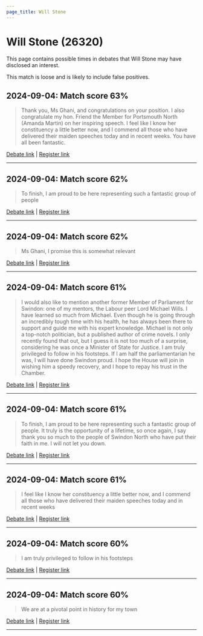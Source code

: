 ```yaml
---
page_title: Will Stone
---
```


# Will Stone  (26320)

This page contains possible times in debates that Will Stone may have disclosed an interest.

This match is loose and is likely to include false positives. 



## 2024-09-04: Match score 63%

>Thank you, Ms Ghani, and congratulations on your position. I also congratulate my hon. Friend the Member for Portsmouth North (Amanda Martin) on her inspiring speech. I feel like I know her constituency a little better now, and I commend all those who have delivered their maiden speeches today and in recent weeks. You have all been fantastic.

[Debate link](https://www.theyworkforyou.com/debates/?id=2024-09-04b.353.1) | [Register link](https://www.theyworkforyou.com/mp/26320/register)


---



## 2024-09-04: Match score 62%

>To finish, I am proud to be here representing such a fantastic group of people

[Debate link](https://www.theyworkforyou.com/debates/?id=2024-09-04b.353.1) | [Register link](https://www.theyworkforyou.com/mp/26320/register)


---



## 2024-09-04: Match score 62%

>Ms Ghani, I promise this is somewhat relevant

[Debate link](https://www.theyworkforyou.com/debates/?id=2024-09-04b.353.1) | [Register link](https://www.theyworkforyou.com/mp/26320/register)


---



## 2024-09-04: Match score 61%

>I would also like to mention another former Member of Parliament for Swindon: one of my mentors, the Labour peer Lord Michael Wills. I have learned so much from Michael. Even though he is going through an incredibly tough time with his health, he has always been there to support and guide me with his expert knowledge. Michael is not only a top-notch politician, but a published author of crime novels. I only recently found that out, but I guess it is not too much of a surprise, considering he was once a Minister of State for Justice. I am truly privileged to follow in his footsteps. If I am half the parliamentarian he was, I will have done Swindon proud. I hope the House will join in wishing him a speedy recovery, and I hope to repay his trust in the Chamber.

[Debate link](https://www.theyworkforyou.com/debates/?id=2024-09-04b.353.1) | [Register link](https://www.theyworkforyou.com/mp/26320/register)


---



## 2024-09-04: Match score 61%

>To finish, I am proud to be here representing such a fantastic group of people. It truly is the opportunity of a lifetime, so once again, I say thank you so much to the people of Swindon North who have put their faith in me. I will not let you down.

[Debate link](https://www.theyworkforyou.com/debates/?id=2024-09-04b.353.1) | [Register link](https://www.theyworkforyou.com/mp/26320/register)


---



## 2024-09-04: Match score 61%

>I feel like I know her constituency a little better now, and I commend all those who have delivered their maiden speeches today and in recent weeks

[Debate link](https://www.theyworkforyou.com/debates/?id=2024-09-04b.353.1) | [Register link](https://www.theyworkforyou.com/mp/26320/register)


---



## 2024-09-04: Match score 60%

>I am truly privileged to follow in his footsteps

[Debate link](https://www.theyworkforyou.com/debates/?id=2024-09-04b.353.1) | [Register link](https://www.theyworkforyou.com/mp/26320/register)


---



## 2024-09-04: Match score 60%

>We are at a pivotal point in history for my town

[Debate link](https://www.theyworkforyou.com/debates/?id=2024-09-04b.353.1) | [Register link](https://www.theyworkforyou.com/mp/26320/register)


---

